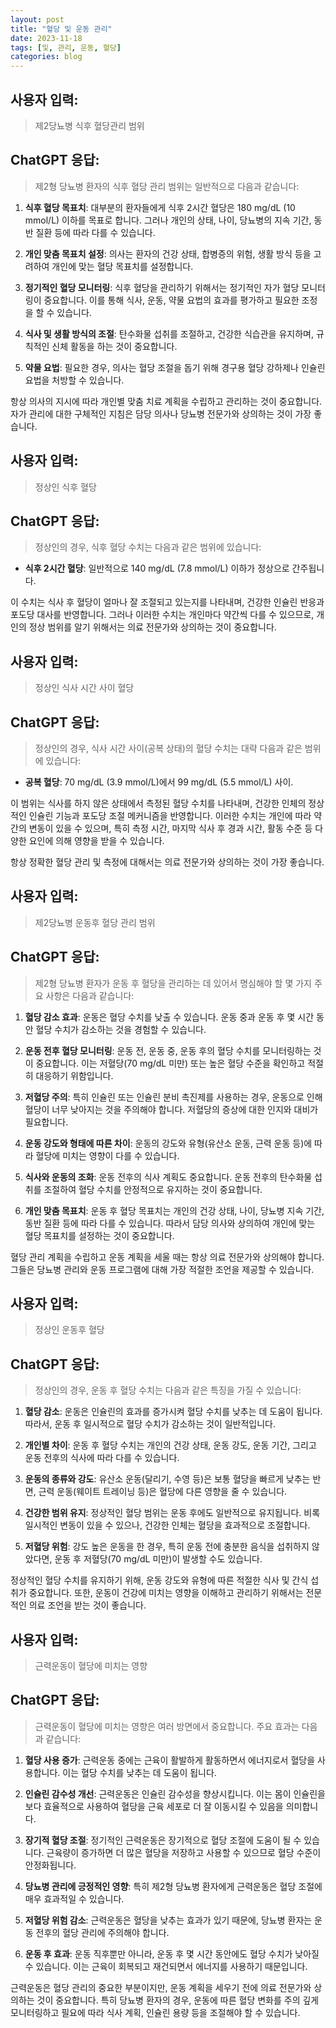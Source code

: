 ```yaml
---
layout: post
title: "혈당 및 운동 관리"
date: 2023-11-18
tags: [및, 관리, 운동, 혈당]
categories: blog
---
```


## 사용자 입력:
> 제2당뇨병 식후 혈당관리 범위

## ChatGPT 응답:
> 제2형 당뇨병 환자의 식후 혈당 관리 범위는 일반적으로 다음과 같습니다:

1. **식후 혈당 목표치**: 대부분의 환자들에게 식후 2시간 혈당은 180 mg/dL (10 mmol/L) 이하를 목표로 합니다. 그러나 개인의 상태, 나이, 당뇨병의 지속 기간, 동반 질환 등에 따라 다를 수 있습니다.

2. **개인 맞춤 목표치 설정**: 의사는 환자의 건강 상태, 합병증의 위험, 생활 방식 등을 고려하여 개인에 맞는 혈당 목표치를 설정합니다.

3. **정기적인 혈당 모니터링**: 식후 혈당을 관리하기 위해서는 정기적인 자가 혈당 모니터링이 중요합니다. 이를 통해 식사, 운동, 약물 요법의 효과를 평가하고 필요한 조정을 할 수 있습니다.

4. **식사 및 생활 방식의 조절**: 탄수화물 섭취를 조절하고, 건강한 식습관을 유지하며, 규칙적인 신체 활동을 하는 것이 중요합니다.

5. **약물 요법**: 필요한 경우, 의사는 혈당 조절을 돕기 위해 경구용 혈당 강하제나 인슐린 요법을 처방할 수 있습니다.

항상 의사의 지시에 따라 개인별 맞춤 치료 계획을 수립하고 관리하는 것이 중요합니다. 자가 관리에 대한 구체적인 지침은 담당 의사나 당뇨병 전문가와 상의하는 것이 가장 좋습니다.

## 사용자 입력:
> 정상인 식후 혈당

## ChatGPT 응답:
> 정상인의 경우, 식후 혈당 수치는 다음과 같은 범위에 있습니다:

- **식후 2시간 혈당**: 일반적으로 140 mg/dL (7.8 mmol/L) 이하가 정상으로 간주됩니다.

이 수치는 식사 후 혈당이 얼마나 잘 조절되고 있는지를 나타내며, 건강한 인슐린 반응과 포도당 대사를 반영합니다. 그러나 이러한 수치는 개인마다 약간씩 다를 수 있으므로, 개인의 정상 범위를 알기 위해서는 의료 전문가와 상의하는 것이 중요합니다.

## 사용자 입력:
> 정상인 식사 시간 사이 혈당

## ChatGPT 응답:
> 정상인의 경우, 식사 시간 사이(공복 상태)의 혈당 수치는 대략 다음과 같은 범위에 있습니다:

- **공복 혈당**: 70 mg/dL (3.9 mmol/L)에서 99 mg/dL (5.5 mmol/L) 사이.

이 범위는 식사를 하지 않은 상태에서 측정된 혈당 수치를 나타내며, 건강한 인체의 정상적인 인슐린 기능과 포도당 조절 메커니즘을 반영합니다. 이러한 수치는 개인에 따라 약간의 변동이 있을 수 있으며, 특히 측정 시간, 마지막 식사 후 경과 시간, 활동 수준 등 다양한 요인에 의해 영향을 받을 수 있습니다. 

항상 정확한 혈당 관리 및 측정에 대해서는 의료 전문가와 상의하는 것이 가장 좋습니다.

## 사용자 입력:
> 제2당뇨병 운동후 혈당 관리 범위

## ChatGPT 응답:
> 제2형 당뇨병 환자가 운동 후 혈당을 관리하는 데 있어서 명심해야 할 몇 가지 주요 사항은 다음과 같습니다:

1. **혈당 감소 효과**: 운동은 혈당 수치를 낮출 수 있습니다. 운동 중과 운동 후 몇 시간 동안 혈당 수치가 감소하는 것을 경험할 수 있습니다.

2. **운동 전후 혈당 모니터링**: 운동 전, 운동 중, 운동 후의 혈당 수치를 모니터링하는 것이 중요합니다. 이는 저혈당(70 mg/dL 미만) 또는 높은 혈당 수준을 확인하고 적절히 대응하기 위함입니다.

3. **저혈당 주의**: 특히 인슐린 또는 인슐린 분비 촉진제를 사용하는 경우, 운동으로 인해 혈당이 너무 낮아지는 것을 주의해야 합니다. 저혈당의 증상에 대한 인지와 대비가 필요합니다.

4. **운동 강도와 형태에 따른 차이**: 운동의 강도와 유형(유산소 운동, 근력 운동 등)에 따라 혈당에 미치는 영향이 다를 수 있습니다.

5. **식사와 운동의 조화**: 운동 전후의 식사 계획도 중요합니다. 운동 전후의 탄수화물 섭취를 조절하여 혈당 수치를 안정적으로 유지하는 것이 중요합니다.

6. **개인 맞춤 목표치**: 운동 후 혈당 목표치는 개인의 건강 상태, 나이, 당뇨병 지속 기간, 동반 질환 등에 따라 다를 수 있습니다. 따라서 담당 의사와 상의하여 개인에 맞는 혈당 목표치를 설정하는 것이 중요합니다.

혈당 관리 계획을 수립하고 운동 계획을 세울 때는 항상 의료 전문가와 상의해야 합니다. 그들은 당뇨병 관리와 운동 프로그램에 대해 가장 적절한 조언을 제공할 수 있습니다.

## 사용자 입력:
> 정상인 운동후 혈당

## ChatGPT 응답:
> 정상인의 경우, 운동 후 혈당 수치는 다음과 같은 특징을 가질 수 있습니다:

1. **혈당 감소**: 운동은 인슐린의 효과를 증가시켜 혈당 수치를 낮추는 데 도움이 됩니다. 따라서, 운동 후 일시적으로 혈당 수치가 감소하는 것이 일반적입니다.

2. **개인별 차이**: 운동 후 혈당 수치는 개인의 건강 상태, 운동 강도, 운동 기간, 그리고 운동 전후의 식사에 따라 다를 수 있습니다.

3. **운동의 종류와 강도**: 유산소 운동(달리기, 수영 등)은 보통 혈당을 빠르게 낮추는 반면, 근력 운동(웨이트 트레이닝 등)은 혈당에 다른 영향을 줄 수 있습니다.

4. **건강한 범위 유지**: 정상적인 혈당 범위는 운동 후에도 일반적으로 유지됩니다. 비록 일시적인 변동이 있을 수 있으나, 건강한 인체는 혈당을 효과적으로 조절합니다.

5. **저혈당 위험**: 강도 높은 운동을 한 경우, 특히 운동 전에 충분한 음식을 섭취하지 않았다면, 운동 후 저혈당(70 mg/dL 미만)이 발생할 수도 있습니다.

정상적인 혈당 수치를 유지하기 위해, 운동 강도와 유형에 따른 적절한 식사 및 간식 섭취가 중요합니다. 또한, 운동이 건강에 미치는 영향을 이해하고 관리하기 위해서는 전문적인 의료 조언을 받는 것이 좋습니다.

## 사용자 입력:
> 근력운동이 혈당에 미치는 영향

## ChatGPT 응답:
> 근력운동이 혈당에 미치는 영향은 여러 방면에서 중요합니다. 주요 효과는 다음과 같습니다:

1. **혈당 사용 증가**: 근력운동 중에는 근육이 활발하게 활동하면서 에너지로서 혈당을 사용합니다. 이는 혈당 수치를 낮추는 데 도움이 됩니다.

2. **인슐린 감수성 개선**: 근력운동은 인슐린 감수성을 향상시킵니다. 이는 몸이 인슐린을 보다 효율적으로 사용하여 혈당을 근육 세포로 더 잘 이동시킬 수 있음을 의미합니다.

3. **장기적 혈당 조절**: 정기적인 근력운동은 장기적으로 혈당 조절에 도움이 될 수 있습니다. 근육량이 증가하면 더 많은 혈당을 저장하고 사용할 수 있으므로 혈당 수준이 안정화됩니다.

4. **당뇨병 관리에 긍정적인 영향**: 특히 제2형 당뇨병 환자에게 근력운동은 혈당 조절에 매우 효과적일 수 있습니다. 

5. **저혈당 위험 감소**: 근력운동은 혈당을 낮추는 효과가 있기 때문에, 당뇨병 환자는 운동 전후의 혈당 관리에 주의해야 합니다. 

6. **운동 후 효과**: 운동 직후뿐만 아니라, 운동 후 몇 시간 동안에도 혈당 수치가 낮아질 수 있습니다. 이는 근육이 회복되고 재건되면서 에너지를 사용하기 때문입니다.

근력운동은 혈당 관리의 중요한 부분이지만, 운동 계획을 세우기 전에 의료 전문가와 상의하는 것이 중요합니다. 특히 당뇨병 환자의 경우, 운동에 따른 혈당 변화를 주의 깊게 모니터링하고 필요에 따라 식사 계획, 인슐린 용량 등을 조절해야 할 수 있습니다.

